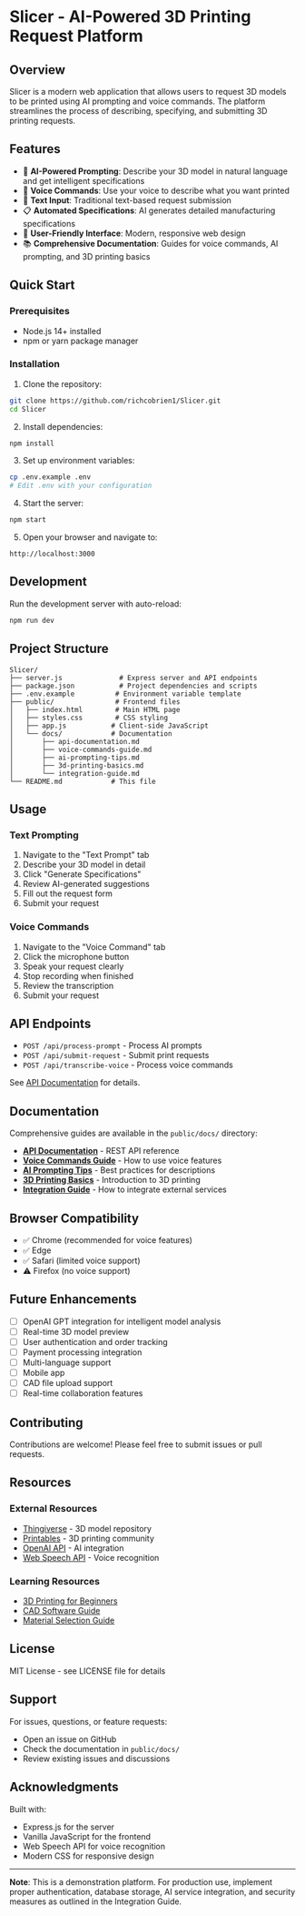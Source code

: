 # Slicer - AI-Powered 3D Printing Request Platform

## Overview

Slicer is a modern web application that allows users to request 3D models to be printed using AI prompting and voice commands. The platform streamlines the process of describing, specifying, and submitting 3D printing requests.

## Features

- 🤖 **AI-Powered Prompting**: Describe your 3D model in natural language and get intelligent specifications
- 🎤 **Voice Commands**: Use your voice to describe what you want printed
- 📝 **Text Input**: Traditional text-based request submission
- 📋 **Automated Specifications**: AI generates detailed manufacturing specifications
- 🎨 **User-Friendly Interface**: Modern, responsive web design
- 📚 **Comprehensive Documentation**: Guides for voice commands, AI prompting, and 3D printing basics

## Quick Start

### Prerequisites

- Node.js 14+ installed
- npm or yarn package manager

### Installation

1. Clone the repository:
```bash
git clone https://github.com/richcobrien1/Slicer.git
cd Slicer
```

2. Install dependencies:
```bash
npm install
```

3. Set up environment variables:
```bash
cp .env.example .env
# Edit .env with your configuration
```

4. Start the server:
```bash
npm start
```

5. Open your browser and navigate to:
```
http://localhost:3000
```

## Development

Run the development server with auto-reload:
```bash
npm run dev
```

## Project Structure

```
Slicer/
├── server.js              # Express server and API endpoints
├── package.json           # Project dependencies and scripts
├── .env.example          # Environment variable template
├── public/               # Frontend files
│   ├── index.html        # Main HTML page
│   ├── styles.css        # CSS styling
│   ├── app.js           # Client-side JavaScript
│   └── docs/            # Documentation
│       ├── api-documentation.md
│       ├── voice-commands-guide.md
│       ├── ai-prompting-tips.md
│       ├── 3d-printing-basics.md
│       └── integration-guide.md
└── README.md            # This file
```

## Usage

### Text Prompting

1. Navigate to the "Text Prompt" tab
2. Describe your 3D model in detail
3. Click "Generate Specifications"
4. Review AI-generated suggestions
5. Fill out the request form
6. Submit your request

### Voice Commands

1. Navigate to the "Voice Command" tab
2. Click the microphone button
3. Speak your request clearly
4. Stop recording when finished
5. Review the transcription
6. Submit your request

## API Endpoints

- `POST /api/process-prompt` - Process AI prompts
- `POST /api/submit-request` - Submit print requests
- `POST /api/transcribe-voice` - Process voice commands

See [API Documentation](public/docs/api-documentation.md) for details.

## Documentation

Comprehensive guides are available in the `public/docs/` directory:

- **[API Documentation](public/docs/api-documentation.md)** - REST API reference
- **[Voice Commands Guide](public/docs/voice-commands-guide.md)** - How to use voice features
- **[AI Prompting Tips](public/docs/ai-prompting-tips.md)** - Best practices for descriptions
- **[3D Printing Basics](public/docs/3d-printing-basics.md)** - Introduction to 3D printing
- **[Integration Guide](public/docs/integration-guide.md)** - How to integrate external services

## Browser Compatibility

- ✅ Chrome (recommended for voice features)
- ✅ Edge
- ✅ Safari (limited voice support)
- ⚠️ Firefox (no voice support)

## Future Enhancements

- [ ] OpenAI GPT integration for intelligent model analysis
- [ ] Real-time 3D model preview
- [ ] User authentication and order tracking
- [ ] Payment processing integration
- [ ] Multi-language support
- [ ] Mobile app
- [ ] CAD file upload support
- [ ] Real-time collaboration features

## Contributing

Contributions are welcome! Please feel free to submit issues or pull requests.

## Resources

### External Resources
- [Thingiverse](https://www.thingiverse.com/) - 3D model repository
- [Printables](https://www.printables.com/) - 3D printing community
- [OpenAI API](https://openai.com/api/) - AI integration
- [Web Speech API](https://developer.mozilla.org/en-US/docs/Web/API/Web_Speech_API) - Voice recognition

### Learning Resources
- [3D Printing for Beginners](https://all3dp.com/1/3d-printing-for-beginners/)
- [CAD Software Guide](https://all3dp.com/1/best-free-cad-software-2d-3d-cad-programs-design/)
- [Material Selection Guide](https://all3dp.com/1/3d-printer-filament-types-3d-printing-3d-filament/)

## License

MIT License - see LICENSE file for details

## Support

For issues, questions, or feature requests:
- Open an issue on GitHub
- Check the documentation in `public/docs/`
- Review existing issues and discussions

## Acknowledgments

Built with:
- Express.js for the server
- Vanilla JavaScript for the frontend
- Web Speech API for voice recognition
- Modern CSS for responsive design

---

**Note**: This is a demonstration platform. For production use, implement proper authentication, database storage, AI service integration, and security measures as outlined in the Integration Guide.
